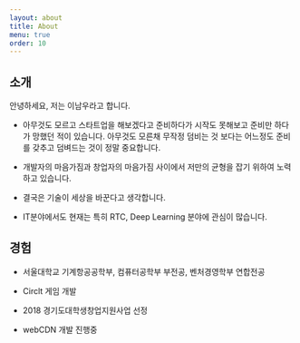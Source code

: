 ```yaml
---
layout: about
title: About
menu: true
order: 10
---
```


소개
-------------

안녕하세요, 저는 이남우라고 합니다.

- 아무것도 모르고 스타트업을 해보겠다고 준비하다가 시작도 못해보고 준비만 하다가 망했던 적이 있습니다. 아무것도 모른채 무작정 덤비는 것 보다는 어느정도 준비를 갖추고 덤벼드는 것이 정말 중요합니다.

- 개발자의 마음가짐과 창업자의 마음가짐 사이에서 저만의 균형을 잡기 위하여 노력하고 있습니다.

- 결국은 기술이 세상을 바꾼다고 생각합니다.

- IT분야에서도 현재는 특히 RTC, Deep Learning 분야에 관심이 많습니다.

경험
-------------

- 서울대학교 기계항공공학부, 컴퓨터공학부 부전공, 벤처경영학부 연합전공

- Circlt 게임 개발

- 2018 경기도대학생창업지원사업 선정

- webCDN 개발 진행중